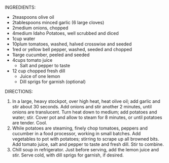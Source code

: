 INGREDIENTS:

- 2teaspoons olive oil
- 2tablespoons minced garlic (6 large cloves)
- 2medium onions, chopped
- 4medium Idaho Potatoes, well scrubbed and diced
- 1cup water
- 10plum tomatoes, washed, halved crosswise and seeded
- 1red or yellow bell pepper, washed, seeded and chopped
- 1large cucumber, peeled and seeded
- 4cups tomato juice
    * Salt and pepper to taste
- 12 cup chopped fresh dill
    * Juice of one lemon
    * Dill sprigs for garnish (optional) 

DIRECTIONS:

   1. In a large, heavy stockpot, over high heat, heat olive oil; add garlic and stir about 30 seconds. Add onions and stir another 2 minutes, until onions are translucent. Turn heat down to medium; add potatoes and water; stir. Cover pot and allow to steam for 8 minutes, or until potatoes are tender. Cool.
   2. While potatoes are steaming, finely chop tomatoes, peppers and cucumber in a food processor, working in small batches. Add vegetables to pot with potatoes; stirring to scrape up all browned bits. Add tomato juice, salt and pepper to taste and fresh dill. Stir to combine.
   3. Chill soup in refrigerator. Just before serving, add the lemon juice and stir. Serve cold, with dill sprigs for garnish, if desired. 
